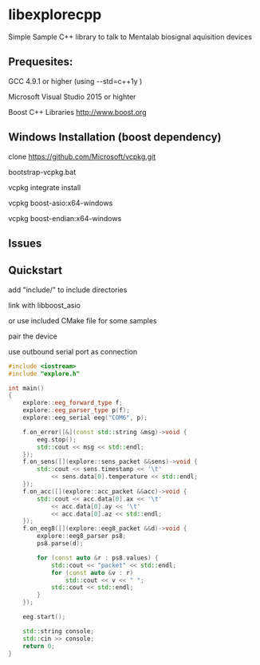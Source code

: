 # libexplorecpp
Simple Sample C++ library to talk to Mentalab biosignal aquisition devices 


## Prequesites:

GCC 4.9.1 or higher (using --std=c++1y )

Microsoft Visual Studio 2015 or highter

Boost C++ Libraries http://www.boost.org

## Windows Installation (boost dependency)

clone https://github.com/Microsoft/vcpkg.git

bootstrap-vcpkg.bat

vcpkg integrate install

vcpkg boost-asio:x64-windows   

vcpkg boost-endian:x64-windows  

## Issues


## Quickstart

add "include/" to include directories

link with libboost_asio

or use included CMake file for some samples

pair the device

use outbound serial port as connection

``` c++
#include <iostream>
#include "explore.h"

int main()
{
	explore::eeg_forward_type f;
	explore::eeg_parser_type p(f);
	explore::eeg_serial eeg("COM6", p);

	f.on_error([&](const std::string &msg)->void {
		eeg.stop();
		std::cout << msg << std::endl;
	});
	f.on_sens([](explore::sens_packet &&sens)->void {
		std::cout << sens.timestamp << '\t' 
			<< sens.data[0].temperature << std::endl;
	});
	f.on_acc([](explore::acc_packet &&acc)->void {
		std::cout << acc.data[0].ax << '\t' 
			<< acc.data[0].ay << '\t' 
			<< acc.data[0].az << std::endl;
	});
	f.on_eeg8([](explore::eeg8_packet &&d)->void {
		explore::eeg8_parser ps8;
		ps8.parse(d);

		for (const auto &r : ps8.values) {
			std::cout << "packet" << std::endl;
			for (const auto &v : r)
				std::cout << v << " ";
			std::cout << std::endl;
		}
	});

	eeg.start();

	std::string console;
	std::cin >> console;
	return 0;
}
```

